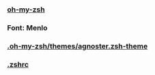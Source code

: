 ### [oh-my-zsh](https://github.com/robbyrussell/oh-my-zsh)

### Font: Menlo

###  [.oh-my-zsh/themes/agnoster.zsh-theme](/Shell/zsh/agnoster.zsh-theme)

### [.zshrc](/Shell/zsh/.zshrc)
